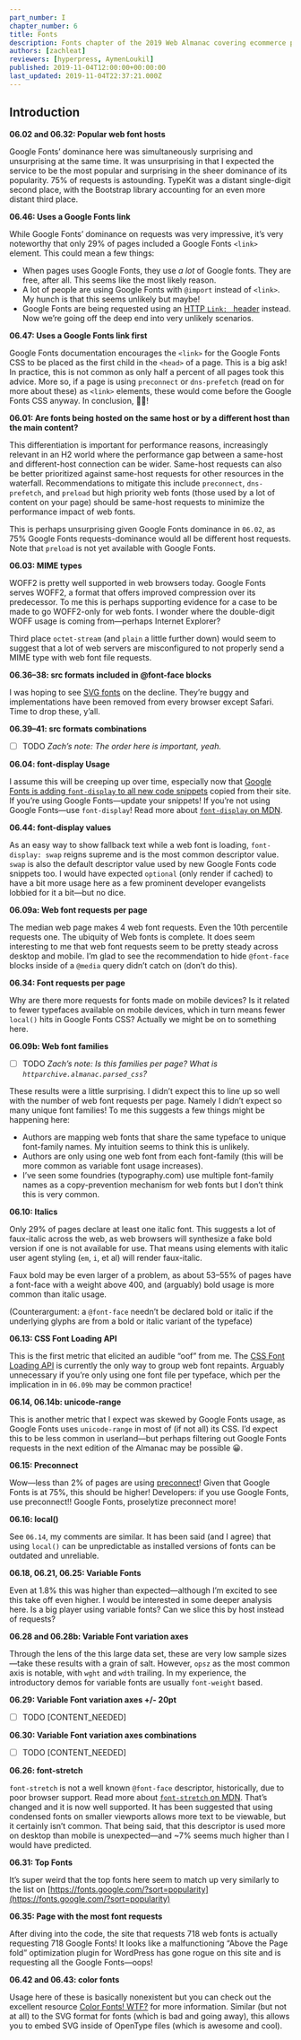 ```yaml
---
part_number: I
chapter_number: 6
title: Fonts
description: Fonts chapter of the 2019 Web Almanac covering ecommerce platforms, payloads, images, third parties, performance, seo, and PWAs
authors: [zachleat]
reviewers: [hyperpress, AymenLoukil]
published: 2019-11-04T12:00:00+00:00:00
last_updated: 2019-11-04T22:37:21.000Z 
---
```


## Introduction

**06.02 and 06.32: Popular web font hosts**

Google Fonts’ dominance here was simultaneously surprising and unsurprising at the same time. It was unsurprising in that I expected the service to be the most popular and surprising in the sheer dominance of its popularity. 75% of requests is astounding. TypeKit was a distant single-digit second place, with the Bootstrap library accounting for an even more distant third place. 

**06.46: Uses a Google Fonts link**

While Google Fonts’ dominance on requests was very impressive, it’s very noteworthy that only 29% of pages included a Google Fonts `<link>` element. This could mean a few things:

- When pages uses Google Fonts, they use _a lot_ of Google fonts. They are free, after all. This seems like the most likely reason.
- A lot of people are using Google Fonts with `@import` instead of `<link>`. My hunch is that this seems unlikely but maybe!
- Google Fonts are being requested using an [HTTP `Link: ` header](https://developer.mozilla.org/en-US/docs/Web/HTTP/Headers/Link) instead. Now we’re going off the deep end into very unlikely scenarios.

**06.47: Uses a Google Fonts link first**

Google Fonts documentation encourages the `<link>` for the Google Fonts CSS to be placed as the first child in the `<head>` of a page. This is a big ask! In practice, this is not common as only half a percent of all pages took this advice. More so, if a page is using `preconnect` or `dns-prefetch` (read on for more about these) as `<link>` elements, these would come before the Google Fonts CSS anyway. In conclusion, 🤷‍♂️!

**06.01:  Are fonts being hosted on the same host or by a different host than the main content?**

This differentiation is important for performance reasons, increasingly relevant in an H2 world where the performance gap between a same-host and different-host connection can be wider. Same-host requests can also be better prioritized against same-host requests for other resources in the waterfall. Recommendations to mitigate this include `preconnect`, `dns-prefetch`, and `preload` but high priority web fonts (those used by a lot of content on your page) should be same-host requests to minimize the performance impact of web fonts.

This is perhaps unsurprising given Google Fonts dominance in `06.02`, as 75% Google Fonts requests-dominance would all be different host requests. Note that `preload` is not yet available with Google Fonts.

**06.03:  MIME types**

WOFF2 is pretty well supported in web browsers today. Google Fonts serves WOFF2, a format that offers improved compression over its predecessor. To me this is perhaps supporting evidence for a case to be made to go WOFF2-only for web fonts. I wonder where the double-digit WOFF usage is coming from—perhaps Internet Explorer?

Third place `octet-stream` (and `plain` a little further down) would seem to suggest that a lot of web servers are misconfigured to not properly send a MIME type with web font file requests.

**06.36–38:  src formats included in @font-face blocks**

I was hoping to see [SVG fonts](https://caniuse.com/#feat=svg-fonts) on the decline. They’re buggy and implementations have been removed from every browser except Safari. Time to drop these, y’all.

**06.39–41:  src formats combinations**

- [ ] TODO *Zach’s note: The order here is important, yeah.*

**06.04:  font-display Usage**

I assume this will be creeping up over time, especially now that [Google Fonts is adding `font-display` to all new code snippets](https://www.zachleat.com/web/google-fonts-display/) copied from their site. If you’re using Google Fonts—update your snippets! If you’re not using Google Fonts—use `font-display`! Read more about [`font-display` on MDN](https://developer.mozilla.org/en-US/docs/Web/CSS/@font-face/font-display).

**06.44: font-display values**

As an easy way to show fallback text while a web font is loading, `font-display: swap` reigns supreme and is the most common descriptor value. `swap` is also the default descriptor value used by new Google Fonts code snippets too. I would have expected `optional` (only render if cached) to have a bit more usage here as a few prominent developer evangelists lobbied for it a bit—but no dice.

**06.09a: Web font requests per page**

The median web page makes 4 web font requests. Even the 10th percentile requests one. The ubiquity of Web fonts is complete. It does seem interesting to me that web font requests seem to be pretty steady across desktop and mobile. I’m glad to see the recommendation to hide `@font-face` blocks inside of a `@media` query didn’t catch on (don’t do this).

**06.34: Font requests per page**

Why are there more requests for fonts made on mobile devices? Is it related to fewer typefaces available on mobile devices, which in turn means fewer `local()` hits in Google Fonts CSS? Actually we might be on to something here.

**06.09b: Web font families**

- [ ] TODO *Zach’s note: Is this families per page? What is `httparchive.almanac.parsed_css`?*

These results were a little surprising. I didn’t expect this to line up so well with the number of web font requests per page. Namely I didn’t expect so many unique font families! To me this suggests a few things might be happening here:

- Authors are mapping web fonts that share the same typeface to unique font-family names. My intuition seems to think this is unlikely.
- Authors are only using one web font from each font-family (this will be more common as variable font usage increases).
- I’ve seen some foundries (typography.com) use multiple font-family names as a copy-prevention mechanism for web fonts but I don’t think this is very common.

**06.10: Italics**

Only 29% of pages declare at least one italic font. This suggests a lot of faux-italic across the web, as web browsers will synthesize a fake bold version if one is not available for use. That means using elements with italic user agent styling (`em`, `i`, et al) will render faux-italic.

Faux bold may be even larger of a problem, as about 53–55% of pages have a font-face with a weight above 400, and (arguably) bold usage is more common than italic usage.

(Counterargument: a `@font-face` needn’t be declared bold or italic if the underlying glyphs are from a bold or italic variant of the typeface)

 **06.13: CSS Font Loading API**

This is the first metric that elicited an audible “oof” from me. The [CSS Font Loading API](https://developers.google.com/web/fundamentals/performance/optimizing-content-efficiency/webfont-optimization#the_font_loading_api) is currently the only way to group web font repaints. Arguably unnecessary if you’re only using one font file per typeface, which per the implication in in `06.09b` may be common practice!

 **06.14, 06.14b: unicode-range**

This is another metric that I expect was skewed by Google Fonts usage, as Google Fonts uses `unicode-range` in most of (if not all) its CSS. I’d expect this to be less common in userland—but perhaps filtering out Google Fonts requests in the next edition of the Almanac may be possible 😀.

 **06.15: Preconnect**

Wow—less than 2% of pages are using [preconnect](https://web.dev/uses-rel-preconnect)! Given that Google Fonts is at 75%, this should be higher! Developers: if you use Google Fonts, use preconnect!! Google Fonts, proselytize preconnect more!

**06.16: local()**

See `06.14`, my comments are similar. It has been said (and I agree) that using `local()` can be unpredictable as installed versions of fonts can be outdated and unreliable.

**06.18, 06.21, 06.25: Variable Fonts**

Even at 1.8% this was higher than expected—although I’m excited to see this take off even higher. I would be interested in some deeper analysis here. Is a big player using variable fonts? Can we slice this by host instead of requests?

**06.28 and 06.28b: Variable Font variation axes**

Through the lens of the this large data set, these are very low sample sizes—take these results with a grain of salt. However, `opsz` as the most common axis is notable, with `wght` and `wdth` trailing. In my experience, the introductory demos for variable fonts are usually `font-weight` based.

**06.29: Variable Font variation axes +/- 20pt**

- [ ] TODO [CONTENT_NEEDED]

**06.30: Variable Font variation axes combinations**

- [ ] TODO [CONTENT_NEEDED]

**06.26: font-stretch**

`font-stretch` is not a well known `@font-face` descriptor, historically, due to poor browser support. Read more about [`font-stretch` on MDN](https://developer.mozilla.org/en-US/docs/Web/CSS/font-stretch). That’s changed and it is now well supported. It has been suggested that using condensed fonts on smaller viewports allows more text to be viewable, but it certainly isn’t common. That being said, that this descriptor is used more on desktop than mobile is unexpected—and ~7% seems much higher than I would have predicted.

**06.31: Top Fonts**

It’s super weird that the top fonts here seem to match up very similarly to the list on [https://fonts.google.com/?sort=popularity](https://fonts.google.com/?sort=popularity)

**06.35: Page with the most font requests**

After diving into the code, the site that requests 718 web fonts is actually requesting 718 Google Fonts! It looks like a malfunctioning “Above the Page fold” optimization plugin for WordPress has gone rogue on this site and is requesting all the Google Fonts—oops!

**06.42 and 06.43: color fonts**

Usage here of these is basically nonexistent but you can check out the excellent resource [Color Fonts! WTF?](https://www.colorfonts.wtf/) for more information. Similar (but not at all) to the SVG format for fonts (which is bad and going away), this allows you to embed SVG inside of OpenType files (which is awesome and cool).
